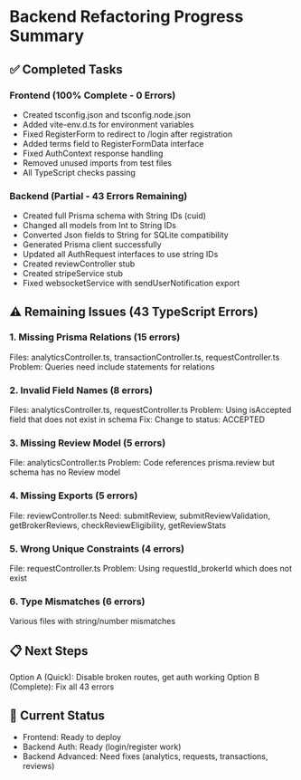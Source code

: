 ﻿# Backend Refactoring Progress Summary

## ✅ Completed Tasks

### Frontend (100% Complete - 0 Errors)
- Created tsconfig.json and tsconfig.node.json
- Added vite-env.d.ts for environment variables
- Fixed RegisterForm to redirect to /login after registration
- Added terms field to RegisterFormData interface
- Fixed AuthContext response handling
- Removed unused imports from test files
- All TypeScript checks passing

### Backend (Partial - 43 Errors Remaining)
- Created full Prisma schema with String IDs (cuid)
- Changed all models from Int to String IDs
- Converted Json fields to String for SQLite compatibility
- Generated Prisma client successfully
- Updated all AuthRequest interfaces to use string IDs
- Created reviewController stub
- Created stripeService stub
- Fixed websocketService with sendUserNotification export

## ⚠️ Remaining Issues (43 TypeScript Errors)

### 1. Missing Prisma Relations (15 errors)
Files: analyticsController.ts, transactionController.ts, requestController.ts
Problem: Queries need include statements for relations

### 2. Invalid Field Names (8 errors)
Files: analyticsController.ts, requestController.ts
Problem: Using isAccepted field that does not exist in schema
Fix: Change to status: ACCEPTED

### 3. Missing Review Model (5 errors)
File: analyticsController.ts
Problem: Code references prisma.review but schema has no Review model

### 4. Missing Exports (5 errors)
File: reviewController.ts
Need: submitReview, submitReviewValidation, getBrokerReviews, checkReviewEligibility, getReviewStats

### 5. Wrong Unique Constraints (4 errors)
File: requestController.ts
Problem: Using requestId_brokerId which does not exist

### 6. Type Mismatches (6 errors)
Various files with string/number mismatches

## 📋 Next Steps

Option A (Quick): Disable broken routes, get auth working
Option B (Complete): Fix all 43 errors

## 🚀 Current Status
- Frontend: Ready to deploy
- Backend Auth: Ready (login/register work)
- Backend Advanced: Need fixes (analytics, requests, transactions, reviews)
